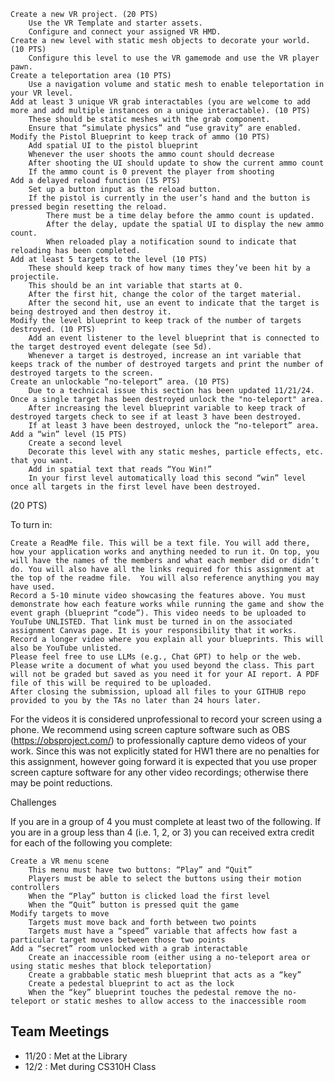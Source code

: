 
    Create a new VR project. (20 PTS)
        Use the VR Template and starter assets.
        Configure and connect your assigned VR HMD.
    Create a new level with static mesh objects to decorate your world. (10 PTS)
        Configure this level to use the VR gamemode and use the VR player pawn.
    Create a teleportation area (10 PTS)
        Use a navigation volume and static mesh to enable teleportation in your VR level.
    Add at least 3 unique VR grab interactables (you are welcome to add more and add multiple instances on a unique interactable). (10 PTS)
        These should be static meshes with the grab component.
        Ensure that “simulate physics” and “use gravity” are enabled.
    Modify the Pistol Blueprint to keep track of ammo (10 PTS)
        Add spatial UI to the pistol blueprint
        Whenever the user shoots the ammo count should decrease
        After shooting the UI should update to show the current ammo count
        If the ammo count is 0 prevent the player from shooting
    Add a delayed reload function (15 PTS)
        Set up a button input as the reload button.
        If the pistol is currently in the user’s hand and the button is pressed begin resetting the reload.
            There must be a time delay before the ammo count is updated.
            After the delay, update the spatial UI to display the new ammo count.
            When reloaded play a notification sound to indicate that reloading has been completed.
    Add at least 5 targets to the level (10 PTS)
        These should keep track of how many times they’ve been hit by a projectile.
        This should be an int variable that starts at 0.
        After the first hit, change the color of the target material.
        After the second hit, use an event to indicate that the target is being destroyed and then destroy it.
    Modify the level blueprint to keep track of the number of targets destroyed. (10 PTS)
        Add an event listener to the level blueprint that is connected to the target destroyed event delegate (see 5d).
        Whenever a target is destroyed, increase an int variable that keeps track of the number of destroyed targets and print the number of destroyed targets to the screen.
    Create an unlockable “no-teleport” area. (10 PTS)
        Due to a technical issue this section has been updated 11/21/24. Once a single target has been destroyed unlock the "no-teleport" area.
        After increasing the level blueprint variable to keep track of destroyed targets check to see if at least 3 have been destroyed.
        If at least 3 have been destroyed, unlock the “no-teleport” area.
    Add a “win” level (15 PTS)
        Create a second level
        Decorate this level with any static meshes, particle effects, etc. that you want.
        Add in spatial text that reads “You Win!”
        In your first level automatically load this second “win” level once all targets in the first level have been destroyed.

 

(20 PTS) 

To turn in:

    Create a ReadMe file. This will be a text file. You will add there, how your application works and anything needed to run it. On top, you will have the names of the members and what each member did or didn’t do. You will also have all the links required for this assignment at the top of the readme file.  You will also reference anything you may have used. 
    Record a 5-10 minute video showcasing the features above. You must demonstrate how each feature works while running the game and show the event graph (blueprint “code”). This video needs to be uploaded to YouTube UNLISTED. That link must be turned in on the associated assignment Canvas page. It is your responsibility that it works. 
    Record a longer video where you explain all your blueprints. This will also be YouTube unlisted. 
    Please feel free to use LLMs (e.g., Chat GPT) to help or the web. Please write a document of what you used beyond the class. This part will not be graded but saved as you need it for your AI report. A PDF file of this will be required to be uploaded. 
    After closing the submission, upload all files to your GITHUB repo provided to you by the TAs no later than 24 hours later.

For the videos it is considered unprofessional to record your screen using a phone. We recommend using screen capture software such as OBS (https://obsproject.com/) to professionally capture demo videos of your work. Since this was not explicitly stated for HW1 there are no penalties for this assignment, however going forward it is expected that you use proper screen capture software for any other video recordings; otherwise there may be point reductions.

Challenges

If you are in a group of 4 you must complete at least two of the following. If you are in a group less than 4 (i.e. 1, 2, or 3) you can received extra credit for each of the following you complete:

    Create a VR menu scene
        This menu must have two buttons: “Play” and “Quit”
        Players must be able to select the buttons using their motion controllers
        When the “Play” button is clicked load the first level
        When the “Quit” button is pressed quit the game
    Modify targets to move
        Targets must move back and forth between two points
        Targets must have a “speed” variable that affects how fast a particular target moves between those two points
    Add a “secret” room unlocked with a grab interactable
        Create an inaccessible room (either using a no-teleport area or using static meshes that block teleportation)
        Create a grabbable static mesh blueprint that acts as a “key”
        Create a pedestal blueprint to act as the lock
        When the “key” blueprint touches the pedestal remove the no-teleport or static meshes to allow access to the inaccessible room





## Team Meetings
* 11/20 : Met at the Library
* 12/2 : Met during CS310H Class
